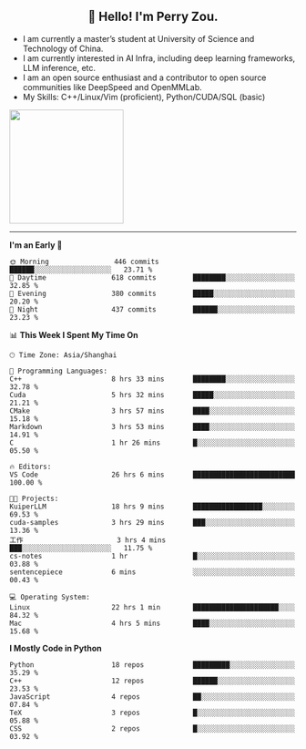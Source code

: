 <h2 align="center">👋 Hello! I'm Perry Zou.</h2>

- I am currently a master’s student at University of Science and Technology of China.
- I am currently interested in AI Infra, including deep learning frameworks, LLM inference, etc.
- I am an open source enthusiast and a contributor to open source communities like DeepSpeed and OpenMMLab.
- My Skills: C++/Linux/Vim (proficient), Python/CUDA/SQL (basic)

<img height=200 align="center" src="https://github-readme-stats.vercel.app/api?username=zonepg" />

-------

<!--START_SECTION:waka-->
**I'm an Early 🐤** 

```text
🌞 Morning                446 commits         ██████░░░░░░░░░░░░░░░░░░░   23.71 % 
🌆 Daytime                618 commits         ████████░░░░░░░░░░░░░░░░░   32.85 % 
🌃 Evening                380 commits         █████░░░░░░░░░░░░░░░░░░░░   20.20 % 
🌙 Night                  437 commits         ██████░░░░░░░░░░░░░░░░░░░   23.23 % 
```


📊 **This Week I Spent My Time On** 

```text
🕑︎ Time Zone: Asia/Shanghai

💬 Programming Languages: 
C++                      8 hrs 33 mins       ████████░░░░░░░░░░░░░░░░░   32.78 % 
Cuda                     5 hrs 32 mins       █████░░░░░░░░░░░░░░░░░░░░   21.21 % 
CMake                    3 hrs 57 mins       ████░░░░░░░░░░░░░░░░░░░░░   15.18 % 
Markdown                 3 hrs 53 mins       ████░░░░░░░░░░░░░░░░░░░░░   14.91 % 
C                        1 hr 26 mins        █░░░░░░░░░░░░░░░░░░░░░░░░   05.50 % 

🔥 Editors: 
VS Code                  26 hrs 6 mins       █████████████████████████   100.00 % 

🐱‍💻 Projects: 
KuiperLLM                18 hrs 9 mins       █████████████████░░░░░░░░   69.53 % 
cuda-samples             3 hrs 29 mins       ███░░░░░░░░░░░░░░░░░░░░░░   13.36 % 
工作                       3 hrs 4 mins        ███░░░░░░░░░░░░░░░░░░░░░░   11.75 % 
cs-notes                 1 hr                █░░░░░░░░░░░░░░░░░░░░░░░░   03.88 % 
sentencepiece            6 mins              ░░░░░░░░░░░░░░░░░░░░░░░░░   00.43 % 

💻 Operating System: 
Linux                    22 hrs 1 min        █████████████████████░░░░   84.32 % 
Mac                      4 hrs 5 mins        ████░░░░░░░░░░░░░░░░░░░░░   15.68 % 
```

**I Mostly Code in Python** 

```text
Python                   18 repos            █████████░░░░░░░░░░░░░░░░   35.29 % 
C++                      12 repos            ██████░░░░░░░░░░░░░░░░░░░   23.53 % 
JavaScript               4 repos             ██░░░░░░░░░░░░░░░░░░░░░░░   07.84 % 
TeX                      3 repos             █░░░░░░░░░░░░░░░░░░░░░░░░   05.88 % 
CSS                      2 repos             █░░░░░░░░░░░░░░░░░░░░░░░░   03.92 % 
```




<!--END_SECTION:waka-->
